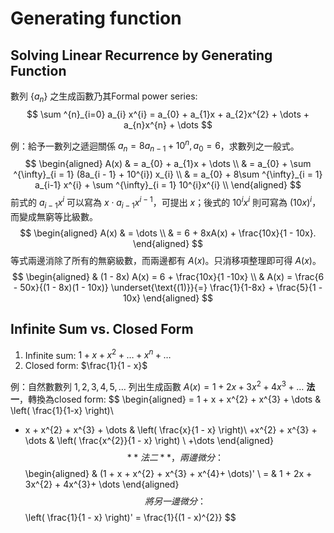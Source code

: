# Generating function
## Solving Linear Recurrence by Generating Function
數列 $\{ a_{n} \}$ 之生成函數乃其Formal power series:
$$
\sum ^{n}_{i=0} a_{i} x^{i} = a_{0} + a_{1}x + a_{2}x^{2} + \dots + a_{n}x^{n} + \dots
$$

例：給予一數列之遞迴關係 ${a_{n} = 8 a_{n - 1} + 10^{n}, a_{0} = 6}$，求數列之一般式。
$$
\begin{aligned}
A(x) & = a_{0} + a_{1}x + \dots \\
 & = a_{0} + \sum ^{\infty}_{i = 1} (8a_{i - 1} + 10^{i}) x_{i} \\
 & = a_{0} + 8\sum ^{\infty}_{i = 1} a_{i-1} x^{i} + \sum ^{\infty}_{i = 1} 10^{i}x^{i} \\
\end{aligned}
$$
前式的 $a_{i-1}x^{i}$ 可以寫為 ${x\cdot a_{i-1}x^{i-1}}$，可提出 $x$；後式的 $10^{i}x^{i}$ 則可寫為 ${(10x)^{i}}$，而變成無窮等比級數。
$$
\begin{aligned}
A(x) & = \dots \\
 & = 6 + 8xA(x) + \frac{10x}{1 - 10x}.
\end{aligned}
$$
等式兩邊消除了所有的無窮級數，而兩邊都有 $A(x)$。只消移項整理即可得 $A(x)$。
$$
\begin{aligned}
 & (1 - 8x) A(x) = 6 + \frac{10x}{1 -10x} \\
 & A(x) = \frac{6 - 50x}{(1 - 8x)(1 - 10x)} \underset{\text{(1)}}{=} \frac{1}{1-8x} + \frac{5}{1 - 10x}
\end{aligned}
$$
## Infinite Sum vs. Closed Form
1. Infinite sum: ${1 + x + x^{2} + \dots + x^{n} + \dots}$
2. Closed form: $\frac{1}{1 - x}$

例：自然數數列 $1,2,3,4,5,\dots$
列出生成函數 $A(x)= 1 + 2x + 3x^{2} + 4x^{3} + \dots$
**法一**，轉換為closed form:
$$
\begin{aligned}
= 1 + x + x^{2} + x^{3} + \dots &  \left( \frac{1}{1-x} \right)\\
+ x + x^{2} + x^{3} + \dots &  \left( \frac{x}{1 - x} \right)\\
+x^{2} + x^{3} + \dots &  \left( \frac{x^{2}}{1 - x} \right) \\
+\dots
\end{aligned}
$$
**法二**，兩邊微分：
$$
\begin{aligned}
 & (1 + x + x^{2} + x^{3} + x^{4}+ \dots)' \\
 = & 1 + 2x + 3x^{2} + 4x^{3}+ \dots
\end{aligned}
$$
將另一邊微分：
$$
\left( \frac{1}{1 - x} \right)' = \frac{1}{(1 - x)^{2}}
$$
